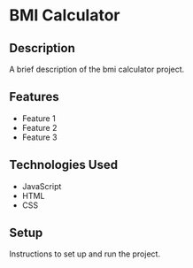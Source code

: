 # BMI Calculator

## Description

A brief description of the bmi calculator project.

## Features

- Feature 1
- Feature 2
- Feature 3

## Technologies Used

- JavaScript
- HTML
- CSS

## Setup

Instructions to set up and run the project.
